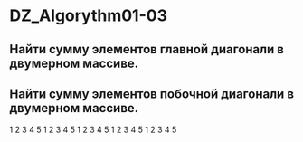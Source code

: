 # DZ_Algorythm01-03
## Найти сумму элементов главной диагонали в двумерном массиве.
## Найти сумму элементов побочной диагонали в двумерном массиве.
 1 2 3 4 5
 1 2 3 4 5
 1 2 3 4 5
 1 2 3 4 5
 1 2 3 4 5
